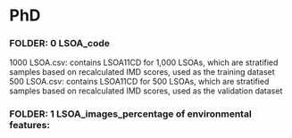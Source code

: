 # PhD
### FOLDER: 0 LSOA_code
1000 LSOA.csv: contains LSOA11CD for 1,000 LSOAs, which are stratified samples based on recalculated IMD scores, used as the training dataset   
500 LSOA.csv: contains LSOA11CD for 500 LSOAs, which are stratified samples based on recalculated IMD scores, used as the validation dataset  
### FOLDER: 1 LSOA_images_percentage of environmental features:
